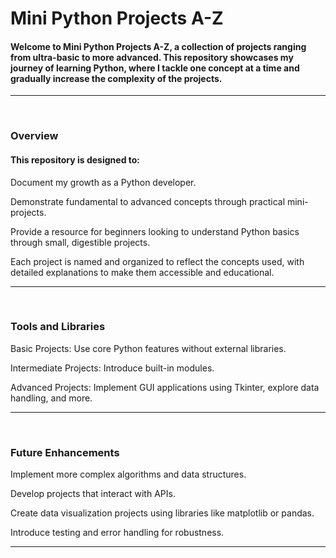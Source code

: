 <div>
  <h1>Mini Python Projects A-Z</h1>
  <h4>Welcome to Mini Python Projects A-Z, a collection of projects ranging from ultra-basic to more advanced. This repository showcases my journey of learning Python, where I tackle one concept at a time and gradually increase the complexity of the projects.</h4>
</div>
<hr><br>

### Overview
<h4>This repository is designed to:</h4>
<p>Document my growth as a Python developer.</p>
<p>Demonstrate fundamental to advanced concepts through practical mini-projects.</p>
<p>Provide a resource for beginners looking to understand Python basics through small, digestible projects.</p>
<p>Each project is named and organized to reflect the concepts used, with detailed explanations to make them accessible and educational.</p><hr><br>

### Tools and Libraries
<p>Basic Projects: Use core Python features without external libraries.</p>
<p>Intermediate Projects: Introduce built-in modules.</p>
<p>Advanced Projects: Implement GUI applications using Tkinter, explore data handling, and more.</p><hr><br>

### Future Enhancements
<p>Implement more complex algorithms and data structures.</p>
<p>Develop projects that interact with APIs.</p>
<p>Create data visualization projects using libraries like matplotlib or pandas.</p>
<p>Introduce testing and error handling for robustness.</p><hr><br>
